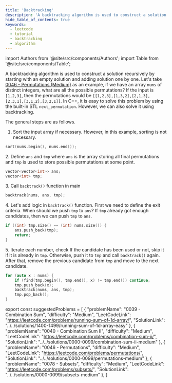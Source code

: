 ```yaml
---
title: 'Backtracking'
description: 'A backtracking algorithm is used to construct a solution recursively by starting with an empty solution and adding solution one by one.'
hide_table_of_contents: true
keywords:
  - leetcode
  - tutorial
  - backtracking
  - algorithm
---
```


import Authors from '@site/src/components/Authors';
import Table from '@site/src/components/Table';

<Authors names="@wingkwong"/>

A backtracking algorithm is used to construct a solution recursively by starting with an empty solution and adding solution one by one. Let's take [0046 - Permutations (Medium)](../../solutions/0000-0099/permutations-medium) as an example, if we have an array `nums` of distinct integers, what are all the possible permutations? If the input is `[1,2,3]`, then the permutations would be `[[1,2,3],[1,3,2],[2,1,3],[2,3,1],[3,1,2],[3,2,1]]`. In C++, it is easy to solve this problem by using the built-in STL `next_permutation`. However, we can also solve it using backtracking.

The general steps are as follows.

1. Sort the input array if necessary. However, in this example, sorting is not necessary.

```cpp
sort(nums.begin(), nums.end());
```

2\. Define `ans` and `tmp` where `ans` is the array storing all final permutations and `tmp` is used to store possible permutations at some point.

```cpp
vector<vector<int>> ans;
vector<int> tmp;
```

3\. Call `backtrack()` function in main

```cpp
backtrack(nums, ans, tmp);
```

4\. Let's add logic in `backtrack()` function. First we need to define the exit criteria. When should we push `tmp` to `ans`? If `tmp` already got enough candidates, then we can push `tmp` to `ans`.

```cpp
if ((int) tmp.size() == (int) nums.size()) {
    ans.push_back(tmp);
    return;
}
```

5\. Iterate each number, check If the candidate has been used or not, skip it if it is already in `tmp`. Otherwise, push it to `tmp` and call `backtrack()` again. After that, remove the previous candidate from `tmp` and move to the next candidate.

```cpp
for (auto x : nums) {
    if (find(tmp.begin(), tmp.end(), x) != tmp.end()) continue;
    tmp.push_back(x);
    backtrack(nums, ans, tmp);
    tmp.pop_back();   
}
```

export const suggestedProblems = [
  {
    "problemName": "0039 - Combination Sum",
    "difficulty": "Medium",
    "LeetCodeLink": "https://leetcode.com/problems/running-sum-of-1d-array/",
    "SolutionLink": "../../solutions/1400-1499/running-sum-of-1d-array-easy"
  },
  {
    "problemName": "0040 - Combination Sum II",
    "difficulty": "Medium",
    "LeetCodeLink": "https://leetcode.com/problems/combination-sum-ii/",
    "SolutionLink": "../../solutions/0000-0099/combination-sum-ii-medium"
  },
  {
    "problemName": "0046 - Permutations",
    "difficulty": "Medium",
    "LeetCodeLink": "https://leetcode.com/problems/permutations/",
    "SolutionLink": "../../solutions/0000-0099/permutations-medium"
  },
  {
    "problemName": "0078 - Subsets",
    "difficulty": "Medium",
    "LeetCodeLink": "https://leetcode.com/problems/subsets/",
    "SolutionLink": "../../solutions/0000-0099/subsets-medium"
  },
]

<Table title="Suggested Problems" data={suggestedProblems} />